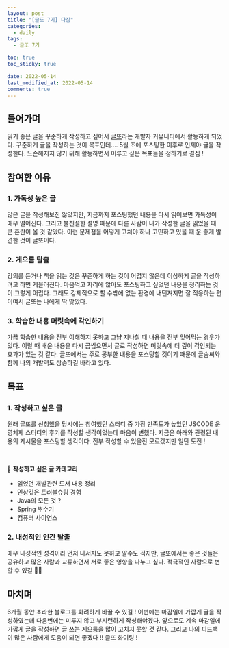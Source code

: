 ```yaml
---
layout: post
title: "[글또 7기] 다짐"
categories:
  - daily
tags:
  - 글또 7기

toc: true
toc_sticky: true

date: 2022-05-14
last_modified_at: 2022-05-14
comments: true
---
```

  
## 들어가며
읽기 좋은 글을 꾸준하게 작성하고 싶어서 [글또](https://www.notion.so/zzsza/ac5b18a482fb4df497d4e8257ad4d516)라는 개발자 커뮤니티에서 활동하게 되었다. 
꾸준하게 글을 작성하는 것이 목표인데….  5월 초에 포스팅한 이후로 인제야 글을 작성한다. 느슨해지지 않기 위해 활동하면서 이루고 싶은 목표들을 정하기로 결심 !

## 참여한 이유
### 1. 가독성 높은 글
많은 글을 작성해보진 않았지만, 지금까지 포스팅했던 내용을 다시 읽어보면 가독성이 매우 떨어진다. 그리고 불친절한 설명 때문에 다른 사람이 내가 작성한 글을 읽었을 때 큰 혼란이 올 것 같았다. 이런 문제점을 어떻게 고쳐야 하나 고민하고 있을 때 운 좋게 발견한 것이 글또이다. 

### 2. 게으름 탈출
강의를 듣거나 책을 읽는 것은 꾸준하게 하는 것이 어렵지 않은데 이상하게 글을 작성하려고 하면 게을러진다. 마음먹고 자리에 앉아도 포스팅하고 싶었던 내용을 정리하는 것이 그렇게 어렵다. 그래도 강제적으로 할 수밖에 없는 환경에 내던져지면 잘 적응하는 편이여서 글또는 나에게 딱 맞았다.

### 3. 학습한 내용 머릿속에 각인하기
가끔 학습한 내용을 전부 이해하지 못하고 그냥 지나칠 때 내용을 전부 잊어먹는 경우가 있다. 이럴 때 배운 내용을 다시 곱씹으면서 글로 작성하면 머릿속에 더 깊이 각인되는 효과가 있는 것 같다. 글또에서는 주로 공부한 내용을 포스팅할 것이기 때문에 글솜씨와 함께 나의 개발력도 상승하길 바라고 있다. 

## 목표
### 1. 작성하고 싶은 글
원래 글또를 신청했을 당시에는 참여했던 스터디 중 가장 만족도가 높았던 JSCODE 운영체제 스터디의 후기를 작성할 생각이었는데 마음이 변했다. 지금은 아래와 관련된 내용의 게시물을 포스팅할 생각이다. 전부 작성할 수 있을진 모르겠지만 일단 도전 !

<br>

👊 **작성하고 싶은 글 카테고리**

- 읽었던 개발관련 도서 내용 정리
- 인상깊은 트러블슈팅 경험
- Java의 모든 것 ?
- Spring 뿌수기
- 컴퓨터 사이언스

### 2. 내성적인 인간 탈출
매우 내성적인 성격이라 먼저 나서지도 못하고 말수도 적지만, 글또에서는 좋은 것들은 공유하고 많은 사람과 교류하면서 서로 좋은 영향을 나누고 싶다. 적극적인 사람으로 변할 수 있길 🙏🏻

## 마치며
6개월 동안 초라한 블로그를 화려하게 바꿀 수 있길 ! 이번에는 마감일에 가깝게 글을 작성하였는데 다음번에는 미루지 않고 부지런하게 작성해야겠다. 앞으로도 계속 마감일에 가깝게 글을 작성하면 글 쓰는 게으름을 많이 고치지 못할 것 같다. 그리고 나의 피드백이 많은 사람에게 도움이 되면 좋겠다 !! 글또 화이팅 !








